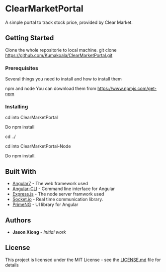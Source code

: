 # ClearMarketPortal

A simple portal to track stock price, provided by Clear Market.

## Getting Started

Clone the whole repositorie to local machine.
git clone https://github.com/Kumakoala/ClearMarketPortal.git

### Prerequisites

Several things you need to install and how to install them

npm and node
You can download them from https://www.npmjs.com/get-npm

### Installing

cd into ClearMarketPortal

Do npm install

cd ../

cd into ClearMarketPortal-Node

Do npm install.

## Built With

* [Angular7](https://angular.io/) - The web framework used
* [Angular-CLI](https://cli.angular.io/) - Command line interface for Angular
* [Express.js](https://expressjs.com/) - The node server framwork used
* [Socket.io](https://socket.io/) - Real time communication library.
* [PrimeNG](https://www.primefaces.org/primeng/#/) - UI library for Angular

## Authors

* **Jason Xiong** - *Initial work*

## License

This project is licensed under the MIT License - see the [LICENSE.md](LICENSE.md) file for details
